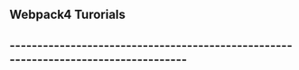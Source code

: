 ## Webpack4 Turorials
## ----------------------------------------------------------------------------------- 
